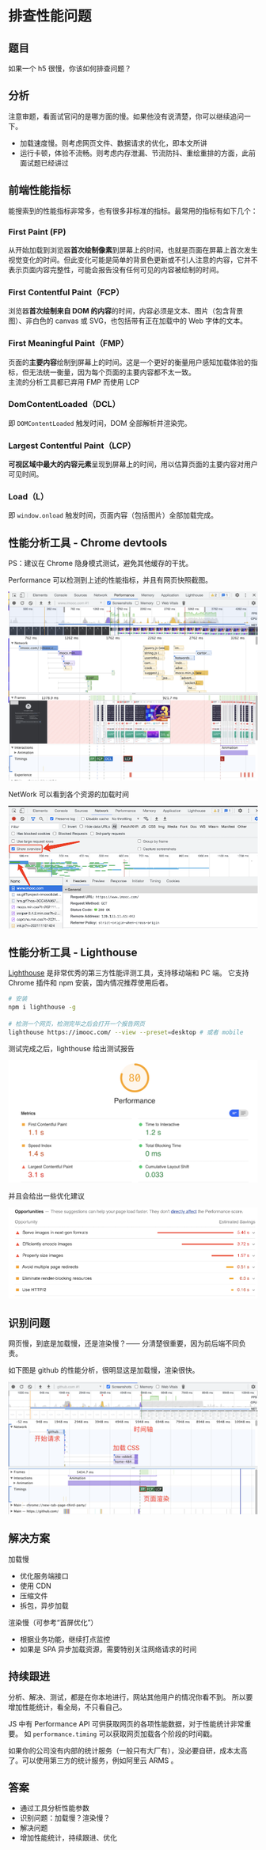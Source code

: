 # 排查性能问题

## 题目

如果一个 h5 很慢，你该如何排查问题？

## 分析

注意审题，看面试官问的是哪方面的慢。如果他没有说清楚，你可以继续追问一下。
- 加载速度慢。则考虑网页文件、数据请求的优化，即本文所讲
- 运行卡顿，体验不流畅。则考虑内存泄漏、节流防抖、重绘重排的方面，此前面试题已经讲过

## 前端性能指标

能搜索到的性能指标非常多，也有很多非标准的指标。最常用的指标有如下几个：

### First Paint (FP)
从开始加载到浏览器**首次绘制像素**到屏幕上的时间，也就是页面在屏幕上首次发生视觉变化的时间。但此变化可能是简单的背景色更新或不引人注意的内容，它并不表示页面内容完整性，可能会报告没有任何可见的内容被绘制的时间。

### First Contentful Paint（FCP）
浏览器**首次绘制来自 DOM 的内容**的时间，内容必须是文本、图片（包含背景图）、非白色的 canvas 或 SVG，也包括带有正在加载中的 Web 字体的文本。

### First Meaningful Paint（FMP）
页面的**主要内容**绘制到屏幕上的时间。这是一个更好的衡量用户感知加载体验的指标，但无法统一衡量，因为每个页面的主要内容都不太一致。<br>
主流的分析工具都已弃用 FMP 而使用 LCP

### DomContentLoaded（DCL）
即 `DOMContentLoaded` 触发时间，DOM 全部解析并渲染完。

### Largest Contentful Paint（LCP） 
**可视区域中最大的内容元素**呈现到屏幕上的时间，用以估算页面的主要内容对用户可见时间。

### Load（L）
即 `window.onload` 触发时间，页面内容（包括图片）全部加载完成。

## 性能分析工具 - Chrome devtools

PS：建议在 Chrome 隐身模式测试，避免其他缓存的干扰。

Performance 可以检测到上述的性能指标，并且有网页快照截图。

![](img/performance.png)


NetWork 可以看到各个资源的加载时间

![](img/network.png)


## 性能分析工具 - Lighthouse

[Lighthouse](https://www.npmjs.com/package/lighthouse) 是非常优秀的第三方性能评测工具，支持移动端和 PC 端。
它支持 Chrome 插件和 npm 安装，国内情况推荐使用后者。

```sh
# 安装
npm i lighthouse -g

# 检测一个网页，检测完毕之后会打开一个报告网页
lighthouse https://imooc.com/ --view --preset=desktop # 或者 mobile
```

测试完成之后，lighthouse 给出测试报告

![](img/lighthouse-performance.png)

并且会给出一些优化建议

![](img/lighthouse-sug.png)

## 识别问题

网页慢，到底是加载慢，还是渲染慢？—— 分清楚很重要，因为前后端不同负责。

如下图是 github 的性能分析，很明显这是加载慢，渲染很快。

![](img/github-performance.png)

## 解决方案

加载慢
- 优化服务端接口
- 使用 CDN
- 压缩文件
- 拆包，异步加载

渲染慢（可参考“首屏优化”）
- 根据业务功能，继续打点监控
- 如果是 SPA 异步加载资源，需要特别关注网络请求的时间

## 持续跟进

分析、解决、测试，都是在你本地进行，网站其他用户的情况你看不到。
所以要增加性能统计，看全局，不只看自己。

JS 中有 Performance API 可供获取网页的各项性能数据，对于性能统计非常重要。
如 `performance.timing` 可以获取网页加载各个阶段的时间戳。

如果你的公司没有内部的统计服务（一般只有大厂有），没必要自研，成本太高了。可以使用第三方的统计服务，例如阿里云 ARMS 。

## 答案

- 通过工具分析性能参数
- 识别问题：加载慢？渲染慢？
- 解决问题
- 增加性能统计，持续跟进、优化

